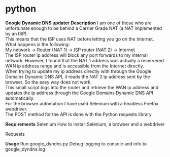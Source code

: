 # python
**Google Dynamic DNS updater**
**Description**
I am one of those who are unfortunate enough to be behind a Carrier Grade NAT (a NAT implemented by an ISP).<br> 
This means that the ISP uses NAT before letting you go on the Internet. What happens is the following:<br> 
My network -> Router (NAT 1) -> ISP router (NAT 2) -> Internet<br> 
The ISP router ip address will block any port forwards to my internal network. However, I found that the NAT 1 address was actually a reservered WAN ip address range and is accessible from the Internet directly.<br> 
When trying to update my ip address directly with through the Google Domains Dynamic DNS API, it reads the NAT 2 ip address sent by the browser. So the easy way does not work.<br> 
This small script logs into the router and retrieve the WAN ip address and updates the ip address through the Google Domains Dynamic DNS API automatically.<br> 
For the browser automation I have used Selenium with a headless Firefox webdriver.<br> 
The POST method for the API is done with the Python requests library.<br /> 

**Requirements**
Selenium
How to install Selenium, a browser and a webdriver

Requests

**Usage**
Run google_dyndns.py 
Debug logging to console and info to google_dyndns.log
